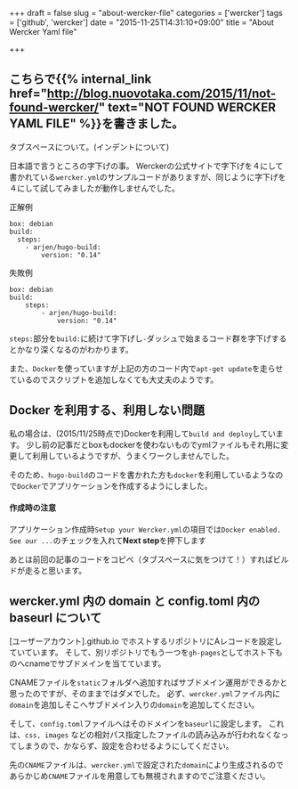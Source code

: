 +++
draft = false
slug = "about-wercker-file"
categories = ['wercker']
tags = ['github', 'wercker']
date = "2015-11-25T14:31:10+09:00"
title = "About Wercker Yaml file"

+++

## こちらで{{% internal_link href="http://blog.nuovotaka.com/2015/11/not-found-wercker/" text="NOT FOUND WERCKER YAML FILE" %}}を書きました。
タブスペースについて。(インデントについて)

日本語で言うところの字下げの事。
Werckerの公式サイトで字下げを４にして書かれている``wercker.yml``のサンプルコードがありますが、同じように字下げを４にして試してみましたが動作しませんでした。

<!--more-->

正解例
```
box: debian
build:
  steps:
    - arjen/hugo-build:
        version: "0.14"
```

失敗例
```
box: debian
build:
    steps:
        - arjen/hugo-build:
            version: "0.14"
```

``steps:``部分を``build:``に続けて字下げし``-``ダッシュで始まるコード群を字下げするとかなり深くなるのがわかります。

また、``Docker``を使っていますが上記の方のコード内で``apt-get update``を走らせているのでスクリプトを追加しなくても大丈夫のようです。

## Docker を利用する、利用しない問題
私の場合は、(2015/11/25時点で)Dockerを利用して``build and deploy``しています。
少し前の記事だとboxもdockerを使わないものでymlファイルもそれ用に変更して利用しているようですが、うまくワークしませんでした。

そのため、``hugo-build``のコードを書かれた方も``docker``を利用しているようなので``Docker``でアプリケーションを作成するようにしました。

#### 作成時の注意
アプリケーション作成時``Setup your Wercker.yml``の項目では``Docker enabled. See our ...``のチェックを入れて**Next step**を押下します

あとは前回の記事のコードをコピペ（タブスペースに気をつけて！）すればビルドが走ると思います。

## wercker.yml 内の domain と config.toml 内の baseurl について
[ユーザーアカウント].github.io でホストするリポジトリにAレコードを設定していています。
そして、別リポジトリでもう一つを``gh-pages``としてホスト下ものへcnameでサブドメインを当てています。

CNAMEファイルを``static``フォルダへ追加すればサブドメイン運用ができるかと思ったのですが、そのままではダメでした。
必ず、``wercker.yml``ファイル内に``domain``を追加しそこへサブドメイン入りの``domain``を追加してください。

そして、``config.toml``ファイルへはそのドメインを``baseurl``に設定します。
これは、``css, images`` などの相対パス指定したファイルの読み込みが行われなくなってしまうので、かならず、設定を合わせるようにしてください。

先の``CNAME``ファイルは、``wercker.yml``で設定された``domain``により生成されるのであらかじめ``CNAME``ファイルを用意しても無視されますのでご注意ください。
